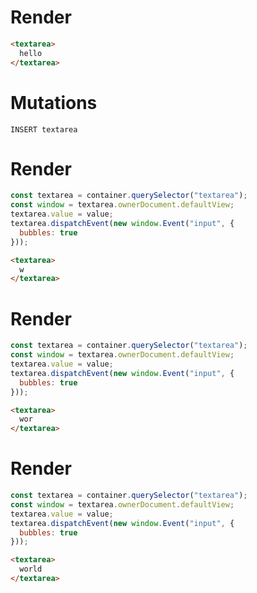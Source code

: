 # Render
```html
<textarea>
  hello
</textarea>
```

# Mutations
```
INSERT textarea
```

# Render
```js
const textarea = container.querySelector("textarea");
const window = textarea.ownerDocument.defaultView;
textarea.value = value;
textarea.dispatchEvent(new window.Event("input", {
  bubbles: true
}));
```
```html
<textarea>
  w
</textarea>
```


# Render
```js
const textarea = container.querySelector("textarea");
const window = textarea.ownerDocument.defaultView;
textarea.value = value;
textarea.dispatchEvent(new window.Event("input", {
  bubbles: true
}));
```
```html
<textarea>
  wor
</textarea>
```


# Render
```js
const textarea = container.querySelector("textarea");
const window = textarea.ownerDocument.defaultView;
textarea.value = value;
textarea.dispatchEvent(new window.Event("input", {
  bubbles: true
}));
```
```html
<textarea>
  world
</textarea>
```
